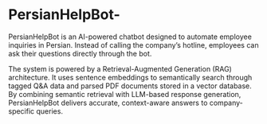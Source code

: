 # PersianHelpBot-
PersianHelpBot is an AI-powered chatbot designed to automate employee inquiries in Persian. Instead of calling the company’s hotline, employees can ask their questions directly through the bot.

The system is powered by a Retrieval-Augmented Generation (RAG) architecture. It uses sentence embeddings to semantically search through tagged Q&A data and parsed PDF documents stored in a vector database. By combining semantic retrieval with LLM-based response generation, PersianHelpBot delivers accurate, context-aware answers to company-specific queries.
